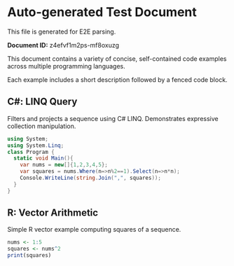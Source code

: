 # Auto-generated Test Document

This file is generated for E2E parsing.

**Document ID:** z4efvf1m2ps-mf8oxuzg

This document contains a variety of concise, self-contained code examples across multiple programming languages.

Each example includes a short description followed by a fenced code block.

## C#: LINQ Query

Filters and projects a sequence using C# LINQ. Demonstrates expressive collection manipulation.

```csharp
using System;
using System.Linq;
class Program {
  static void Main(){
    var nums = new[]{1,2,3,4,5};
    var squares = nums.Where(n=>n%2==1).Select(n=>n*n);
    Console.WriteLine(string.Join(",", squares));
  }
}
```


## R: Vector Arithmetic

Simple R vector example computing squares of a sequence.

```r
nums <- 1:5
squares <- nums^2
print(squares)
```


